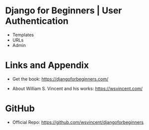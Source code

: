 #  Django for Beginners | User Authentication

* Templates
* URLs
* Admin


Links and Appendix
========================================================

- Get the book: https://djangoforbeginners.com/

- About William S. Vincent and his works: https://wsvincent.com/

GitHub
========================================================

- Official Repo: https://github.com/wsvincent/djangoforbeginners
